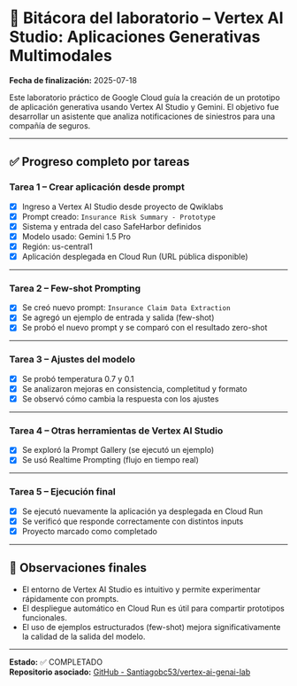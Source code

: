 # 🧪 Bitácora del laboratorio – Vertex AI Studio: Aplicaciones Generativas Multimodales

**Fecha de finalización:** 2025-07-18

Este laboratorio práctico de Google Cloud guía la creación de un prototipo de aplicación generativa usando Vertex AI Studio y Gemini. El objetivo fue desarrollar un asistente que analiza notificaciones de siniestros para una compañía de seguros.

---

## ✅ Progreso completo por tareas

### Tarea 1 – Crear aplicación desde prompt
- [x] Ingreso a Vertex AI Studio desde proyecto de Qwiklabs
- [x] Prompt creado: `Insurance Risk Summary - Prototype`
- [x] Sistema y entrada del caso SafeHarbor definidos
- [x] Modelo usado: Gemini 1.5 Pro
- [x] Región: us-central1
- [x] Aplicación desplegada en Cloud Run (URL pública disponible)

---

### Tarea 2 – Few-shot Prompting
- [x] Se creó nuevo prompt: `Insurance Claim Data Extraction`
- [x] Se agregó un ejemplo de entrada y salida (few-shot)
- [x] Se probó el nuevo prompt y se comparó con el resultado zero-shot

---

### Tarea 3 – Ajustes del modelo
- [x] Se probó temperatura 0.7 y 0.1
- [x] Se analizaron mejoras en consistencia, completitud y formato
- [x] Se observó cómo cambia la respuesta con los ajustes

---

### Tarea 4 – Otras herramientas de Vertex AI Studio
- [x] Se exploró la Prompt Gallery (se ejecutó un ejemplo)
- [x] Se usó Realtime Prompting (flujo en tiempo real)

---

### Tarea 5 – Ejecución final
- [x] Se ejecutó nuevamente la aplicación ya desplegada en Cloud Run
- [x] Se verificó que responde correctamente con distintos inputs
- [x] Proyecto marcado como completado

---

## 🧾 Observaciones finales

- El entorno de Vertex AI Studio es intuitivo y permite experimentar rápidamente con prompts.
- El despliegue automático en Cloud Run es útil para compartir prototipos funcionales.
- El uso de ejemplos estructurados (few-shot) mejora significativamente la calidad de la salida del modelo.

---

**Estado:** ✅ COMPLETADO  
**Repositorio asociado:** [GitHub - Santiagobc53/vertex-ai-genai-lab](https://github.com/Santiagobc53/vertex-ai-genai-lab)
